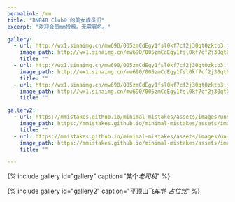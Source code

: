 ```yaml
---
permalink: /mm
title: "BNB48 Club® 的美女成员们"
excerpt: "欢迎会员mm投稿。无需署名。"

gallery:
  - url: http://wx1.sinaimg.cn/mw690/005zmCdEgy1fsl0kf7cf2j30qt0zktb3.jpg
    image_path: http://wx1.sinaimg.cn/mw690/005zmCdEgy1fsl0kf7cf2j30qt0zktb3.jpg
    title: ""
  - url: http://wx1.sinaimg.cn/mw690/005zmCdEgy1fsl0kf7cf2j30qt0zktb3.jpg
    image_path: http://wx1.sinaimg.cn/mw690/005zmCdEgy1fsl0kf7cf2j30qt0zktb3.jpg
    title: ""
  - url: http://wx1.sinaimg.cn/mw690/005zmCdEgy1fsl0kf7cf2j30qt0zktb3.jpg
    image_path: http://wx1.sinaimg.cn/mw690/005zmCdEgy1fsl0kf7cf2j30qt0zktb3.jpg
    title: ""

gallery2:
  - url: https://mmistakes.github.io/minimal-mistakes/assets/images/unsplash-gallery-image-1.jpg
    image_path: https://mmistakes.github.io/minimal-mistakes/assets/images/unsplash-gallery-image-1.jpg
    title: ""
  - url: https://mmistakes.github.io/minimal-mistakes/assets/images/unsplash-gallery-image-2.jpg
    image_path: https://mmistakes.github.io/minimal-mistakes/assets/images/unsplash-gallery-image-2.jpg
    title: ""

---
```


{% include gallery id="gallery" caption="某个*老司机*" %}


{% include gallery id="gallery2" caption="平顶山飞车党 *占位党*" %}
